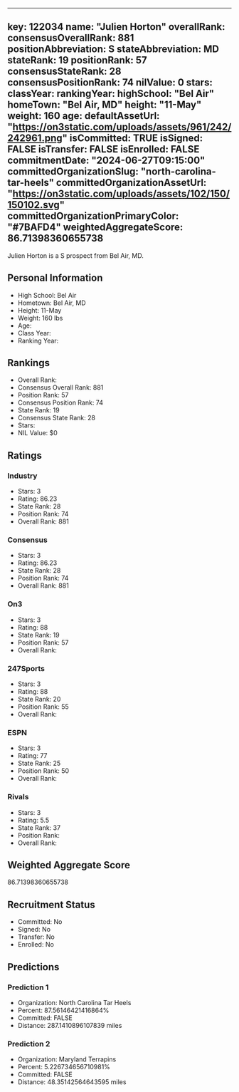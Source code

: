 ---
  key: 122034
  name: "Julien Horton"
  overallRank: 
  consensusOverallRank: 881
  positionAbbreviation: S
  stateAbbreviation: MD
  stateRank: 19
  positionRank: 57
  consensusStateRank: 28
  consensusPositionRank: 74
  nilValue: 0
  stars: 
  classYear: 
  rankingYear: 
  highSchool: "Bel Air"
  homeTown: "Bel Air, MD"
  height: "11-May"
  weight: 160
  age: 
  defaultAssetUrl: "https://on3static.com/uploads/assets/961/242/242961.png"
  isCommitted: TRUE
  isSigned: FALSE
  isTransfer: FALSE
  isEnrolled: FALSE
  commitmentDate: "2024-06-27T09:15:00"
  committedOrganizationSlug: "north-carolina-tar-heels"
  committedOrganizationAssetUrl: "https://on3static.com/uploads/assets/102/150/150102.svg"
  committedOrganizationPrimaryColor: "#7BAFD4"
  weightedAggregateScore: 86.71398360655738
  ---
  
  Julien Horton is a S prospect from Bel Air, MD.
  
  ## Personal Information
  - High School: Bel Air
  - Hometown: Bel Air, MD
  - Height: 11-May
  - Weight: 160 lbs
  - Age: 
  - Class Year: 
  - Ranking Year: 
  
  ## Rankings
  - Overall Rank: 
  - Consensus Overall Rank: 881
  - Position Rank: 57
  - Consensus Position Rank: 74
  - State Rank: 19
  - Consensus State Rank: 28
  - Stars: 
  - NIL Value: $0
  
  ## Ratings
  
  ### Industry
  - Stars: 3
  - Rating: 86.23
  - State Rank: 28
  - Position Rank: 74
  - Overall Rank: 881
  
  ### Consensus
  - Stars: 3
  - Rating: 86.23
  - State Rank: 28
  - Position Rank: 74
  - Overall Rank: 881
  
  ### On3
  - Stars: 3
  - Rating: 88
  - State Rank: 19
  - Position Rank: 57
  - Overall Rank: 
  
  ### 247Sports
  - Stars: 3
  - Rating: 88
  - State Rank: 20
  - Position Rank: 55
  - Overall Rank: 
  
  ### ESPN
  - Stars: 3
  - Rating: 77
  - State Rank: 25
  - Position Rank: 50
  - Overall Rank: 
  
  ### Rivals
  - Stars: 3
  - Rating: 5.5
  - State Rank: 37
  - Position Rank: 
  - Overall Rank: 
  
  ## Weighted Aggregate Score
  86.71398360655738
  
  ## Recruitment Status
  - Committed: No
  - Signed: No
  - Transfer: No
  - Enrolled: No
  
  
  
  ## Predictions
  
  ### Prediction 1
  - Organization: North Carolina Tar Heels
  - Percent: 87.56146421416864%
  - Committed: FALSE
  - Distance: 287.1410896107839 miles
  
  ### Prediction 2
  - Organization: Maryland Terrapins
  - Percent: 5.226734656710981%
  - Committed: FALSE
  - Distance: 48.35142564643595 miles
  